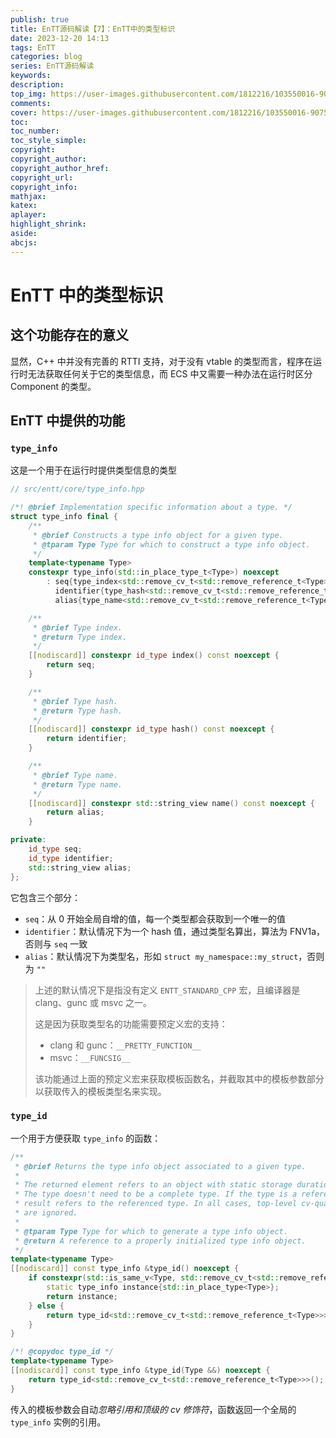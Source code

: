 ```yaml
---
publish: true
title: EnTT源码解读【7】：EnTT中的类型标识
date: 2023-12-20 14:13
tags: EnTT
categories: blog
series: EnTT源码解读
keywords:
description:
top_img: https://user-images.githubusercontent.com/1812216/103550016-90752280-4ea8-11eb-8667-12ed2219e137.png
comments:
cover: https://user-images.githubusercontent.com/1812216/103550016-90752280-4ea8-11eb-8667-12ed2219e137.png
toc:
toc_number:
toc_style_simple:
copyright:
copyright_author:
copyright_author_href:
copyright_url:
copyright_info:
mathjax:
katex:
aplayer:
highlight_shrink:
aside:
abcjs:
---
```

# EnTT 中的类型标识
## 这个功能存在的意义
显然，C++ 中并没有完善的 RTTI 支持，对于没有 vtable 的类型而言，程序在运行时无法获取任何关于它的类型信息，而 ECS 中又需要一种办法在运行时区分 Component 的类型。

## EnTT 中提供的功能
### `type_info`
这是一个用于在运行时提供类型信息的类型
```cpp
// src/entt/core/type_info.hpp

/*! @brief Implementation specific information about a type. */
struct type_info final {
    /**
     * @brief Constructs a type info object for a given type.
     * @tparam Type Type for which to construct a type info object.
     */
    template<typename Type>
    constexpr type_info(std::in_place_type_t<Type>) noexcept
        : seq{type_index<std::remove_cv_t<std::remove_reference_t<Type>>>::value()},
          identifier{type_hash<std::remove_cv_t<std::remove_reference_t<Type>>>::value()},
          alias{type_name<std::remove_cv_t<std::remove_reference_t<Type>>>::value()} {}

    /**
     * @brief Type index.
     * @return Type index.
     */
    [[nodiscard]] constexpr id_type index() const noexcept {
        return seq;
    }

    /**
     * @brief Type hash.
     * @return Type hash.
     */
    [[nodiscard]] constexpr id_type hash() const noexcept {
        return identifier;
    }

    /**
     * @brief Type name.
     * @return Type name.
     */
    [[nodiscard]] constexpr std::string_view name() const noexcept {
        return alias;
    }

private:
    id_type seq;
    id_type identifier;
    std::string_view alias;
};
```

它包含三个部分：
- `seq`：从 0 开始全局自增的值，每一个类型都会获取到一个唯一的值
- `identifier`：默认情况下为一个 hash 值，通过类型名算出，算法为 FNV1a，否则与 `seq` 一致
- `alias`：默认情况下为类型名，形如 `struct my_namespace::my_struct`，否则为 `""`

> 上述的默认情况下是指没有定义 `ENTT_STANDARD_CPP` 宏，且编译器是 clang、gunc 或 msvc 之一。
>   
> 这是因为获取类型名的功能需要预定义宏的支持：
> - clang 和 gunc：`__PRETTY_FUNCTION__`
> - msvc：`__FUNCSIG__`
> 
> 该功能通过上面的预定义宏来获取模板函数名，并截取其中的模板参数部分以获取传入的模板类型名来实现。

### `type_id`
一个用于方便获取 `type_info` 的函数：
```cpp
/**
 * @brief Returns the type info object associated to a given type.
 *
 * The returned element refers to an object with static storage duration.<br/>
 * The type doesn't need to be a complete type. If the type is a reference, the
 * result refers to the referenced type. In all cases, top-level cv-qualifiers
 * are ignored.
 *
 * @tparam Type Type for which to generate a type info object.
 * @return A reference to a properly initialized type info object.
 */
template<typename Type>
[[nodiscard]] const type_info &type_id() noexcept {
    if constexpr(std::is_same_v<Type, std::remove_cv_t<std::remove_reference_t<Type>>>) {
        static type_info instance{std::in_place_type<Type>};
        return instance;
    } else {
        return type_id<std::remove_cv_t<std::remove_reference_t<Type>>>();
    }
}

/*! @copydoc type_id */
template<typename Type>
[[nodiscard]] const type_info &type_id(Type &&) noexcept {
    return type_id<std::remove_cv_t<std::remove_reference_t<Type>>>();
}
```

传入的模板参数会自动*忽略引用和顶级的 cv 修饰符*，函数返回一个全局的 `type_info` 实例的引用。
